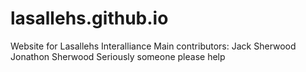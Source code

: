 # lasallehs.github.io
Website for Lasallehs Interalliance
Main contributors:
Jack Sherwood
Jonathon Sherwood
Seriously someone please help
